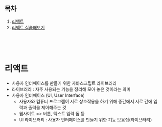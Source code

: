 ## 목차

1. [리액트](#리액트)
2. [리액트 실습해보기](./react-practice/README.md)

<br/>
<br/>
<br/>

# 리액트

- 사용자 인터페이스를 만들기 위한 자바스크립트 라이브러리
- 라이브러리 : 자주 사용되는 기능을 정리해 모아 놓은 것이라는 의미
- 사용자 인터페이스 (UI, User Interface)
  - 사용자와 컴퓨터 프로그램이 서로 상호작용을 하기 위해 중간에서 서로 간에 입력과 출력을 제어해주는 것
  - 웹사이트 => 버튼, 텍스트 입력 폼 등
  - UI 라이브러리 : 사용자 인터페이스를 만들기 위한 기능 모음집(라이브러리)
